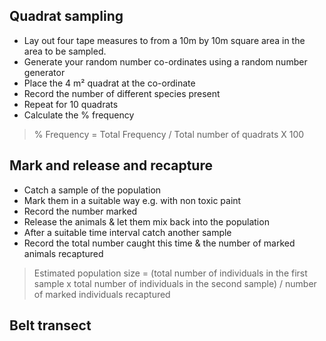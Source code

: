 ## Quadrat sampling
- Lay out four tape measures to from a 10m by 10m square area in the area to be sampled.
- Generate your random number co-ordinates using a random number generator
- Place the 4 m² quadrat at the co-ordinate
- Record the number of different species present
- Repeat for 10 quadrats
- Calculate the % frequency

>% Frequency = Total Frequency / Total number of quadrats X 100

## Mark and release and recapture
- Catch a sample of the population
- Mark them in a suitable way e.g. with non toxic paint
- Record the number marked
- Release the animals & let them mix back into the population
- After a suitable time interval catch another sample
- Record the total number caught this time & the number of marked animals recaptured

> Estimated population size = (total number of individuals in the first sample x total number of individuals in the second sample) / number of marked individuals recaptured

## Belt transect
